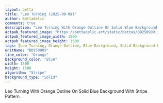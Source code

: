 ```yaml
---
layout: betta
title: "Leo Turning (2025-09-09)"
author: Bettadelic
comments: true
description: "Leo Turning With Orange Outline On Solid Blue Background With Stripe Pattern."
actpub_featured_image: "https://bettadelic.art/static/bettas/BD250909.jpg"
actpub_featured_image_width: 1500
actpub_featured_image_height: 1500
tags: [Leo Turning, Orange Outline, Blue Background, Solid Background Pattern, Stripe Pattern, September 2025]
unitName: "BD250909"
line_color: "Orange"
background_color: "Blue"
width: 1500
height: 1500
algorithm: "Stripe"
background_type: "Solid"
---
```


Leo Turning With Orange Outline On Solid Blue Background With Stripe Pattern.
